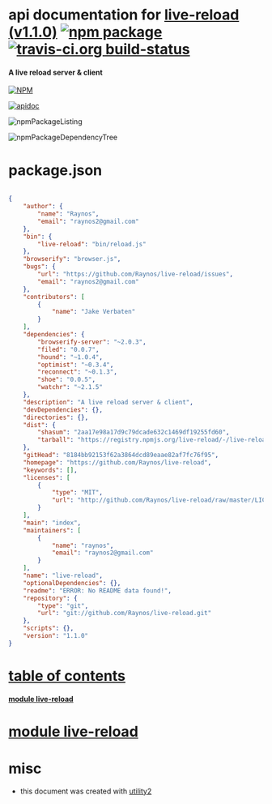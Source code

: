 # api documentation for  [live-reload (v1.1.0)](https://github.com/Raynos/live-reload)  [![npm package](https://img.shields.io/npm/v/npmdoc-live-reload.svg?style=flat-square)](https://www.npmjs.org/package/npmdoc-live-reload) [![travis-ci.org build-status](https://api.travis-ci.org/npmdoc/node-npmdoc-live-reload.svg)](https://travis-ci.org/npmdoc/node-npmdoc-live-reload)
#### A live reload server & client

[![NPM](https://nodei.co/npm/live-reload.png?downloads=true)](https://www.npmjs.com/package/live-reload)

[![apidoc](https://npmdoc.github.io/node-npmdoc-live-reload/build/screenCapture.buildNpmdoc.browser._2Fhome_2Ftravis_2Fbuild_2Fnpmdoc_2Fnode-npmdoc-live-reload_2Ftmp_2Fbuild_2Fapidoc.html.png)](https://npmdoc.github.io/node-npmdoc-live-reload/build/apidoc.html)

![npmPackageListing](https://npmdoc.github.io/node-npmdoc-live-reload/build/screenCapture.npmPackageListing.svg)

![npmPackageDependencyTree](https://npmdoc.github.io/node-npmdoc-live-reload/build/screenCapture.npmPackageDependencyTree.svg)



# package.json

```json

{
    "author": {
        "name": "Raynos",
        "email": "raynos2@gmail.com"
    },
    "bin": {
        "live-reload": "bin/reload.js"
    },
    "browserify": "browser.js",
    "bugs": {
        "url": "https://github.com/Raynos/live-reload/issues",
        "email": "raynos2@gmail.com"
    },
    "contributors": [
        {
            "name": "Jake Verbaten"
        }
    ],
    "dependencies": {
        "browserify-server": "~2.0.3",
        "filed": "0.0.7",
        "hound": "~1.0.4",
        "optimist": "~0.3.4",
        "reconnect": "~0.1.3",
        "shoe": "0.0.5",
        "watchr": "~2.1.5"
    },
    "description": "A live reload server & client",
    "devDependencies": {},
    "directories": {},
    "dist": {
        "shasum": "2aa17e98a17d9c79dcade632c1469df19255fd60",
        "tarball": "https://registry.npmjs.org/live-reload/-/live-reload-1.1.0.tgz"
    },
    "gitHead": "8184bb92153f62a3864dcd89eaae82af7fc76f95",
    "homepage": "https://github.com/Raynos/live-reload",
    "keywords": [],
    "licenses": [
        {
            "type": "MIT",
            "url": "http://github.com/Raynos/live-reload/raw/master/LICENSE"
        }
    ],
    "main": "index",
    "maintainers": [
        {
            "name": "raynos",
            "email": "raynos2@gmail.com"
        }
    ],
    "name": "live-reload",
    "optionalDependencies": {},
    "readme": "ERROR: No README data found!",
    "repository": {
        "type": "git",
        "url": "git://github.com/Raynos/live-reload.git"
    },
    "scripts": {},
    "version": "1.1.0"
}
```



# <a name="apidoc.tableOfContents"></a>[table of contents](#apidoc.tableOfContents)

#### [module live-reload](#apidoc.module.live-reload)



# <a name="apidoc.module.live-reload"></a>[module live-reload](#apidoc.module.live-reload)



# misc
- this document was created with [utility2](https://github.com/kaizhu256/node-utility2)
